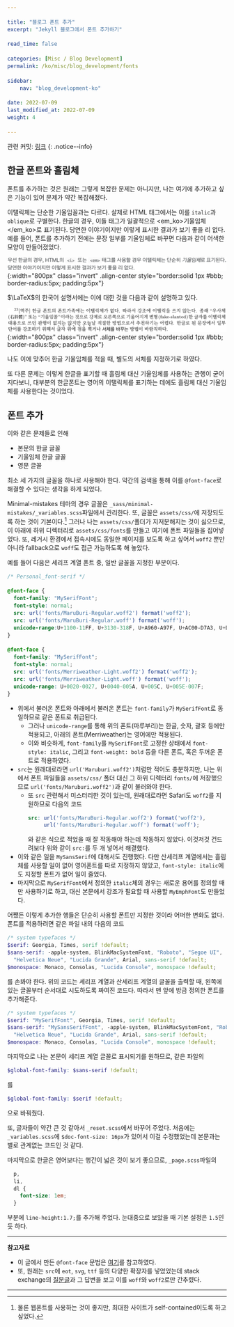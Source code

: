```yaml
---

title: "블로그 폰트 추가"
excerpt: "Jekyll 블로그에서 폰트 추가하기"

read_time: false

categories: [Misc / Blog Development]
permalink: /ko/misc/blog_development/fonts

sidebar: 
    nav: "blog_development-ko"

date: 2022-07-09
last_modified_at: 2022-07-09
weight: 4

---
```


관련 커밋: [링크](https://github.com/math-jh/math-jh.github.io/commit/6d73d1b1effe98360c8a923726e585de343f667e)
{: .notice--info}

## 한글 폰트와 흘림체

폰트를 추가하는 것은 원래는 그렇게 복잡한 문제는 아니지만, 나는 여기에 추가하고 싶은 기능이 있어 문제가 약간 복잡해졌다.

이탤릭체는 단순한 기울임꼴과는 다르다. 살제로 HTML 태그에서는 이를 `italic`과 `oblique`로 구별한다. 한글의 경우, 이들 태그가 일괄적으로 <em_ko>기울임체</em_ko>로 표기된다. 당연한 이야기이지만 이렇게 표시한 결과가 보기 좋을 리 없다. 예를 들어, 폰트를 추가하기 전에는 문장 일부를 기울임체로 바꾸면 다음과 같이 어색한 모양이 만들어졌었다.

![slanted_text](/assets/images/Misc/Blog_Development/Personalization-4.png){:width="800px" class="invert" .align-center style="border:solid 1px #bbb; border-radius:5px; padding:5px"}

$\LaTeX$의 한국어 설명서에는 이에 대한 것을 다음과 같이 설명하고 있다.

![lshort_ko](/assets/images/Misc/Blog_Development/Personalization-5.png){:width="800px" class="invert" .align-center style="border:solid 1px #bbb; border-radius:5px;  padding:5px"}

나도 이에 맞추어 한글 기울임체를 적을 때, 별도의 서체를 지정하기로 하였다. 

또 다른 문제는 이렇게 한글을 표기할 때 흘림체 대신 기울임체를 사용하는 관행이 굳어지다보니, 대부분의 한글폰트는 영어의 이탤릭체를 표기하는 데에도 흘림체 대신 기울임체를 사용한다는 것이었다. 

## 폰트 추가

이와 같은 문제들로 인해

- 본문의 한글 글꼴
- 기울임체 한글 글꼴
- 영문 글꼴

최소 세 가지의 글꼴을 하나로 사용해야 한다. 약간의 검색을 통해 이를 `@font-face`로 해결할 수 있다는 생각을 하게 되었다. 

Minimal-mistakes 테마의 경우 글꼴은 `_sass/minimal-mistakes/_variables.scss`파일에서 관리한다. 또, 글꼴은 `assets/css/`에 저장되도록 하는 것이 기본이다.[^1] 그러나 나는 `assets/css/`폴더가 지저분해지는 것이 싫으므로, 이 아래에 하위 디렉터리로 `assets/css/fonts`를 만들고 여기에 폰트 파일들을 집어넣었다. 또, 레거시 환경에서 접속시에도 동일한 페이지를 보도록 하고 싶어서 `woff2` 뿐만 아니라 fallback으로 `woff`도 접근 가능하도록 해 놓았다.

예를 들어 다음은 세리프 계열 폰트 중, 일반 글꼴을 지정한 부분이다.

```scss
/* Personal_font-serif */

@font-face {
  font-family: "MySerifFont";
  font-style: normal;
  src: url('fonts/MaruBuri-Regular.woff2') format('woff2');
  src: url('fonts/MaruBuri-Regular.woff') format('woff');
  unicode-range:U+1100-11FF, U+3130-318F, U+A960-A97F, U+AC00-D7A3, U+D7B0-D7FF, U+0030-0039, U+005B, U+005D;
}

@font-face {
  font-family: "MySerifFont";
  font-style: normal;
  src: url('fonts/Merriweather-Light.woff2') format('woff2');
  src: url('fonts/Merriweather-Light.woff') format('woff');
  unicode-range: U+0020-0027, U+0040-005A, U+005C, U+005E-007F;
}
```

- 위에서 불러온 폰트와 아래에서 불러온 폰트는 `font-family`가 `MySerifFont`로 동일하므로 같은 폰트로 취급된다. 
  - 그러나 `unicode-range`를 통해 위의 폰트(마루부리)는 한글, 숫자, 괄호 등에만 적용되고, 아래의 폰트(Merriweather)는 영어에만 적용된다.
  - 이와 비슷하게, `font-family`를 `MySerifFont`로 고정한 상태에서 `font-style: italic`, 그리고 `font-weight: bold` 등을 다른 폰트, 혹은 두꺼운 폰트로 적용하였다.
- `src`는 원래대로라면 `url('Maruburi.woff2')`처럼만 적어도 충분하지만, 나는 위에서 폰트 파일들을 `assets/css/` 폴더 대신 그 하위 디렉터리 `fonts/`에 저장했으므로 `url('fonts/Maruburi.woff2')`과 같이 불러와야 한다.
  - 또 `src` 관련해서 미스터리한 것이 있는데, 원래대로라면 Safari도 `woff2`를 지원하므로 다음의 코드
    ```scss
    src: url('fonts/MaruBuri-Regular.woff2') format('woff2'),
         url('fonts/MaruBuri-Regular.woff') format('woff');
    ```
    와 같은 식으로 적었을 때 잘 작동해야 하는데 작동하지 않았다. 이것저것 건드려보다 위와 같이 `src:`를 두 개 넣어서 해결했다. 
- 이와 같은 일을 `MySansSerif`에 대해서도 진행했다. 다만 산세리프 계열에서는 흘림체를 사용할 일이 없어 영어폰트를 따로 지정하지 않았고, `font-style: italic`에도 지정할 폰트가 없어 일이 줄었다. 
- 마지막으로  `MySerifFont`에서 정의한 `italic`체의 경우는 새로운 용어를 정의할 때만 사용하기로 하고, 대신 본문에서 강조가 필요할 때 사용할 `MyEmphFont`도 만들었다.

어쨌든 이렇게 추가한 행들은 단순히 사용할 폰트만 지정한 것이라 어떠한 변화도 없다. 폰트를 적용하려면 같은 파일 내의 다음의 코드
```scss
/* system typefaces */
$serif: Georgia, Times, serif !default;
$sans-serif: -apple-system, BlinkMacSystemFont, "Roboto", "Segoe UI",
  "Helvetica Neue", "Lucida Grande", Arial, sans-serif !default;
$monospace: Monaco, Consolas, "Lucida Console", monospace !default;
```
를 손봐야 한다. 위의 코드는 세리프 계열과 산세리프 계열의 글꼴을 출력할 때, 왼쪽에 있는 글꼴부터 순서대로 시도하도록 짜여진 코드다. 따라서 맨 앞에 방금 정의한 폰트를 추가해준다. 
```scss
/* system typefaces */
$serif: "MySerifFont", Georgia, Times, serif !default;
$sans-serif: "MySansSerifFont", -apple-system, BlinkMacSystemFont, "Roboto", "Segoe UI",
  "Helvetica Neue", "Lucida Grande", Arial, sans-serif !default;
$monospace: Monaco, Consolas, "Lucida Console", monospace !default;
```
마지막으로 나는 본문이 세리프 계열 글꼴로 표시되기를 원하므로, 같은 파일의 
```scss
$global-font-family: $sans-serif !default;
```
를
```scss
$global-font-family: $serif !default;
```
으로 바꿔줬다. 

또, 글자들이 약간 큰 것 같아서 `_reset.scss`에서 바꾸어 주었다. 처음에는 `_variables.scss`에 `$doc-font-size: 16px`가 있어서 이걸 수정했었는데 본문과는 별로 관계없는 코드인 것 같다.

마지막으로 한글은 영어보다는 행간이 넓은 것이 보기 좋으므로, `_page.scss`파일의 
```scss
  p,
  li,
  dl {
    font-size: 1em;
  }
```
부분에 `line-height:1.7;`를 추가해 주었다. 눈대중으로 보았을 때 기본 설정은 `1.5`인듯 하다.

---

**참고자료**

- 이 글에서 만든 `@font-face` 문법은 [여기](https://developer.mozilla.org/en-US/docs/Web/CSS/@font-face)를 참고하였다. 
- 또, 원래는 `src`에 `eot`, `svg`, `ttf` 등의 다양한 확장자를 넣었었는데 stack exchange의 [질문글](https://stackoverflow.com/questions/36105194/are-eot-ttf-and-svg-still-necessary-in-the-font-face-declaration?answertab=trending#tab-top)과 그 답변을 보고 이를 `woff`와 `woff2`로만 간추렸다.

---

[^1]: 물론 웹폰트를 사용하는 것이 좋지만, 최대한 사이트가 self-contained이도록 하고 싶었다. 